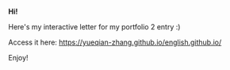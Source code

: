 <title>Readme</title>

<b>Hi!</b>

Here's my interactive letter for my portfolio 2 entry :)

Access it here: https://yueqian-zhang.github.io/english.github.io/

Enjoy!
